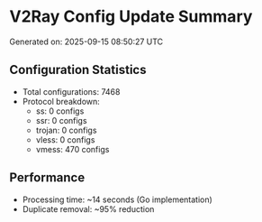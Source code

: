 # V2Ray Config Update Summary
Generated on: 2025-09-15 08:50:27 UTC

## Configuration Statistics
- Total configurations: 7468
- Protocol breakdown:
  - ss: 0 configs
  - ssr: 0 configs
  - trojan: 0 configs
  - vless: 0 configs
  - vmess: 470 configs

## Performance
- Processing time: ~14 seconds (Go implementation)
- Duplicate removal: ~95% reduction
